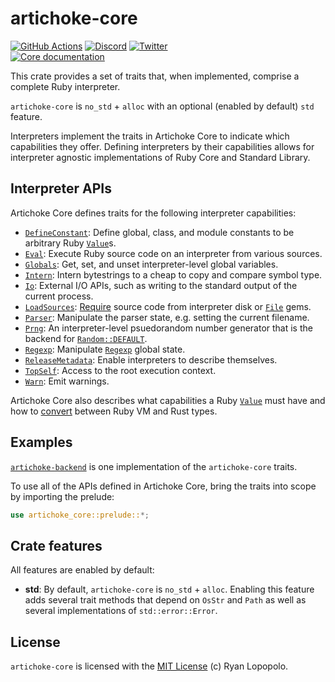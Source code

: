 # artichoke-core

[![GitHub Actions](https://github.com/artichoke/artichoke/workflows/CI/badge.svg)](https://github.com/artichoke/artichoke/actions)
[![Discord](https://img.shields.io/discord/607683947496734760)](https://discord.gg/QCe2tp2)
[![Twitter](https://img.shields.io/twitter/follow/artichokeruby?label=Follow&style=social)](https://twitter.com/artichokeruby)
<br>
[![Core documentation](https://img.shields.io/badge/docs-artichoke--core-blue.svg)](https://artichoke.github.io/artichoke/artichoke_core/)

This crate provides a set of traits that, when implemented, comprise a complete
Ruby interpreter.

`artichoke-core` is `no_std` + `alloc` with an optional (enabled by default)
`std` feature.

Interpreters implement the traits in Artichoke Core to indicate which
capabilities they offer. Defining interpreters by their capabilities allows for
interpreter agnostic implementations of Ruby Core and Standard Library.

## Interpreter APIs

Artichoke Core defines traits for the following interpreter capabilities:

- [`DefineConstant`]: Define global, class, and module constants to be arbitrary
  Ruby [`Value`]s.
- [`Eval`]: Execute Ruby source code on an interpreter from various sources.
- [`Globals`]: Get, set, and unset interpreter-level global variables.
- [`Intern`]: Intern bytestrings to a cheap to copy and compare symbol type.
- [`Io`]: External I/O APIs, such as writing to the standard output of the
  current process.
- [`LoadSources`]: [Require][kernel#require] source code from interpreter disk
  or [`File`] gems.
- [`Parser`]: Manipulate the parser state, e.g. setting the current filename.
- [`Prng`]: An interpreter-level psuedorandom number generator that is the
  backend for [`Random::DEFAULT`].
- [`Regexp`]: Manipulate [`Regexp`] global state.
- [`ReleaseMetadata`]: Enable interpreters to describe themselves.
- [`TopSelf`]: Access to the root execution context.
- [`Warn`]: Emit warnings.

Artichoke Core also describes what capabilities a Ruby [`Value`] must have and
how to [convert] between Ruby VM and Rust types.

## Examples

[`artichoke-backend`] is one implementation of the `artichoke-core` traits.

To use all of the APIs defined in Artichoke Core, bring the traits into scope by
importing the prelude:

```rust
use artichoke_core::prelude::*;
```

## Crate features

All features are enabled by default:

- **std**: By default, `artichoke-core` is `no_std` + `alloc`. Enabling this
  feature adds several trait methods that depend on `OsStr` and `Path` as well
  as several implementations of `std::error::Error`.

## License

`artichoke-core` is licensed with the [MIT License](../LICENSE) (c) Ryan
Lopopolo.

[kernel#require]: https://ruby-doc.org/core-2.6.3/Kernel.html#method-i-require
[`random::default`]: https://ruby-doc.org/core-2.6.3/Random.html#DEFAULT
[`regexp`]:
  https://ruby-doc.org/core-2.6.3/Regexp.html#class-Regexp-label-Special+global+variables
[convert]:
  https://artichoke.github.io/artichoke/artichoke_core/convert/index.html
[`defineconstant`]:
  https://artichoke.github.io/artichoke/artichoke_core/constant/trait.DefineConstant.html
[`value`]:
  https://artichoke.github.io/artichoke/artichoke_core/value/trait.Value.html
[`eval`]:
  https://artichoke.github.io/artichoke/artichoke_core/eval/trait.Eval.html
[`globals`]:
  https://artichoke.github.io/artichoke/artichoke_core/globals/trait.Globals.html
[`intern`]:
  https://artichoke.github.io/artichoke/artichoke_core/intern/trait.Intern.html
[`io`]: https://artichoke.github.io/artichoke/artichoke_core/io/trait.Io.html
[`loadsources`]:
  https://artichoke.github.io/artichoke/artichoke_core/load/trait.LoadSources.html
[`file`]:
  https://artichoke.github.io/artichoke/artichoke_core/file/trait.File.html
[`parser`]:
  https://artichoke.github.io/artichoke/artichoke_core/parser/trait.Parser.html
[`prng`]:
  https://artichoke.github.io/artichoke/artichoke_core/prng/trait.Prng.html
[`regexp`]:
  https://artichoke.github.io/artichoke/artichoke_core/regexp/trait.Regexp.html
[`releasemetadata`]:
  https://artichoke.github.io/artichoke/artichoke_core/release_metadata/trait.ReleaseMetadata.html
[`topself`]:
  https://artichoke.github.io/artichoke/artichoke_core/top_self/trait.TopSelf.html
[`warn`]:
  https://artichoke.github.io/artichoke/artichoke_core/warn/trait.Warn.html
[`artichoke-backend`]: https://artichoke.github.io/artichoke/artichoke_backend/
